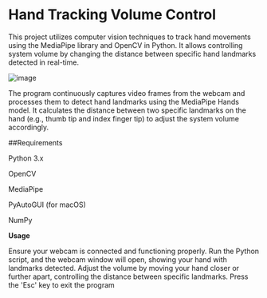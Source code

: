 
# Hand Tracking Volume Control
This project utilizes computer vision techniques to track hand movements using the MediaPipe library and OpenCV in Python. It allows controlling system volume by changing the distance between specific hand landmarks detected in real-time.

![image](https://github.com/user-attachments/assets/4dca3db3-3704-49d8-9d92-bc5ff2b1e36a)


The program continuously captures video frames from the webcam and processes them to detect hand landmarks using the MediaPipe Hands model. It calculates the distance between two specific landmarks on the hand (e.g., thumb tip and index finger tip) to adjust the system volume accordingly.



##Requirements

Python 3.x

OpenCV

MediaPipe

PyAutoGUI (for macOS)

NumPy


**Usage**

Ensure your webcam is connected and functioning properly.
Run the Python script, and the webcam window will open, showing your hand with landmarks detected.
Adjust the volume by moving your hand closer or further apart, controlling the distance between specific landmarks.
Press the 'Esc' key to exit the program
